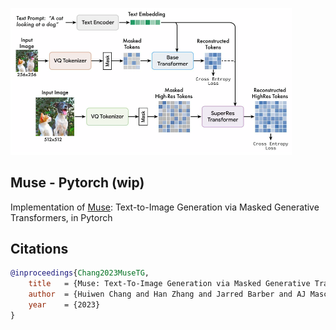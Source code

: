<img src="./muse.png" width="450px"></img>

## Muse - Pytorch (wip)

Implementation of <a href="https://muse-model.github.io/">Muse</a>: Text-to-Image Generation via Masked Generative Transformers, in Pytorch

## Citations

```bibtex
@inproceedings{Chang2023MuseTG,
    title   = {Muse: Text-To-Image Generation via Masked Generative Transformers},
    author  = {Huiwen Chang and Han Zhang and Jarred Barber and AJ Maschinot and Jos{\'e} Lezama and Lu Jiang and Ming-Hsuan Yang and Kevin P. Murphy and William T. Freeman and Michael Rubinstein and Yuanzhen Li and Dilip Krishnan},
    year    = {2023}
}
```
